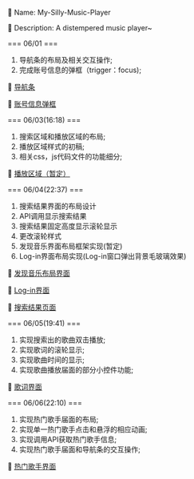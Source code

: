 
🐶 Name: My-Silly-Music-Player

🐶 Description: A distempered music player~


=== 06/01 ===

1. 导航条的布局及相关交互操作;
2. 完成账号信息的弹框（trigger：focus);

🌄 [导航条](http://123.207.53.192/img/%E5%AF%BC%E8%88%AA%E6%9D%A1.png)

🌄 [账号信息弹框](http://123.207.53.192/img/%E8%B4%A6%E5%8F%B7%E4%BF%A1%E6%81%AF%E5%BC%B9%E7%AA%97.png)

=== 06/03(16:18) ===

1. 搜索区域和播放区域的布局;
2. 播放区域样式的初稿;
3. 相关css，js代码文件的功能细分;

🌄 [播放区域（暂定）](http://123.207.53.192/img/%E6%92%AD%E6%94%BE%E5%8C%BA%E5%9F%9F.png)

=== 06/04(22:37) ===
1. 搜索结果界面的布局设计
2. API调用显示搜索结果
3. 搜索结果固定高度显示滚轮显示
4. 更改滚轮样式
5. 发现音乐界面布局框架实现(暂定)
6. Log-in界面布局实现(Log-in窗口弹出背景毛玻璃效果)

🌄 [发现音乐布局界面](http://123.207.53.192/img/%E5%8F%91%E7%8E%B0%E9%9F%B3%E4%B9%90%E5%B8%83%E5%B1%80%E7%95%8C.png)

🌄 [Log-in界面](http://123.207.53.192/img/log-in%E7%95%8C%E9%9D%A2.png)

🌄 [搜索结果页面](http://123.207.53.192/img/%E6%90%9C%E7%B4%A2%E7%BB%93%E6%9E%9C%E7%95%8C%E9%9D%A2.png)

=== 06/05(19:41) ===

1. 实现搜索出的歌曲双击播放;
2. 实现歌词的滚轮显示;
3. 实现歌曲时间的显示;
4. 实现歌曲播放届面的部分小控件功能;

🌄 [歌词界面](http://123.207.53.192/img/%E6%AD%8C%E8%AF%8D%E5%B1%8A%E9%9D%A2.png)

=== 06/06(22:10) ===

1. 实现热门歌手届面的布局;
2. 实现单一热门歌手点击和悬浮的相应动画;
3. 实现调用API获取热门歌手信息;
4. 实现热门歌手届面和导航条的交互操作;

🌄 [热门歌手界面](http://123.207.53.192/img/%E7%83%AD%E9%97%A8%E6%AD%8C%E6%89%8B%E5%B1%8A%E9%9D%A2.png)
